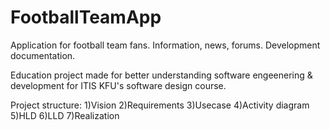 FootballTeamApp
===============

Application for football team fans. Information, news, forums. Development documentation.


Education project made for better understanding software engeenering & development for ITIS KFU's software design course. 

Project structure:
1)Vision
2)Requirements
3)Usecase
4)Activity diagram
5)HLD
6)LLD
7)Realization
